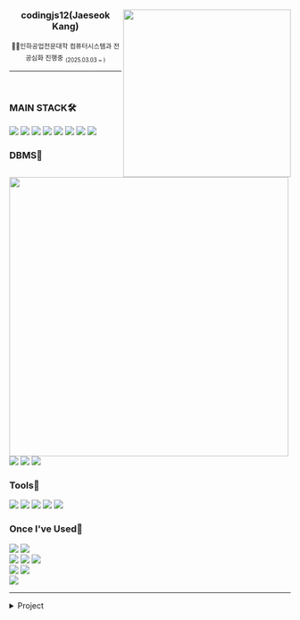 <div align="center">
  <img src="https://github-readme-stats.vercel.app/api?username=codingjs12&show_icons=true&theme=transparent&hide=" align="right" width="300"/>
  <h3>codingjs12(Jaeseok Kang)</h3>
  <sub>👨‍🎓인하공업전문대학 컴퓨터시스템과 전공심화 진행중</sub> <sub><sub>(2025.03.03 ~ )</sub></sub>
</div>

---

<br />

<img align="left" src="https://github-readme-stats.vercel.app/api/top-langs/?username=codingjs12&theme=transparent&exclude_repo=Computer-Science-Engineering&layout=compact&langs_count=10" width="500"/>

<div align="left">
  <h3>MAIN STACK🛠️</h3>
  <img src="https://img.shields.io/badge/java-007396?style=for-the-badge&logo=java&logoColor=white">
  <img src="https://img.shields.io/badge/HTML5-E34F26?style=for-the-badge&logo=HTML5&logoColor=white">
  <img src="https://img.shields.io/badge/CSS3-1572B6?style=for-the-badge&logo=CSS3&logoColor=white">
  <img src="https://img.shields.io/badge/Javascript-F7DF1E?style=for-the-badge&logo=Javascript&logoColor=white">
  <img src="https://img.shields.io/badge/React-61DAFB?style=for-the-badge&logo=React&logoColor=white">
  <img src="https://img.shields.io/badge/Node.js-339933?style=for-the-badge&logo=Node.js&logoColor=white">
  <img src="https://img.shields.io/badge/spring-6DB33FB?style=for-the-badge&logo=spring&logoColor=white"/>
  <img src="https://img.shields.io/badge/Vue.js-4FC08D?style=for-the-badge&logo=Vue.js&logoColor=white"/>
  <br>
  <h3>DBMS💾</h3>
  <img src="https://img.shields.io/badge/MySQL-4479A1?style=for-the-badge&logo=MySQL&logoColor=white">
  <img src="https://img.shields.io/badge/ORACLE-F80000?style=for-the-badge&logo=oracle&logoColor=white"/>
  <img src="https://img.shields.io/badge/HeidiSQL-00F800?style=for-the-badge&logo=oracle&logoColor=white"/>
  <br>
  <h3>Tools🔨</h3>
  <img src="https://img.shields.io/badge/Visual Studio-5C2D91?style=for-the-badge&logo=VisualStudio&logoColor=white"/>
  <img src="https://img.shields.io/badge/Visual Studio Code-007ACC?style=for-the-badge&logo=VisualStudioCode&logoColor=white"/>
  <img src="https://img.shields.io/badge/Postman-FF6C37?style=for-the-badge&logo=Postman&logoColor=white"/>
  <img src="https://img.shields.io/badge/Intellij IDEA-000000?style=for-the-badge&logo=intellijidea&logoColor=white"/>
  <img src="https://img.shields.io/badge/Eclipse-2C2255?style=for-the-badge&logo=eclipseide&logoColor=white"/>
  <h3>Once I've Used📝</h3>
  <img src="https://img.shields.io/badge/Python-3776AB?style=for-the-badge&logo=python&logoColor=white"/>
  <img src="https://img.shields.io/badge/Jupyter-F37626?style=for-the-badge&logo=jupyter&logoColor=white"/>
  <br>
  <img src="https://img.shields.io/badge/selenium-43B02A?style=for-the-badge&logo=selenium&logoColor=white"/>
  <img src="https://img.shields.io/badge/tensorflow-FF6F00?style=for-the-badge&logo=tensorflow&logoColor=white"/>
  <img src="https://img.shields.io/badge/flask-000000?style=for-the-badge&logo=flask&logoColor=white"/>
  <br>
  <img src="https://img.shields.io/badge/googlecloud-4285F4?style=for-the-badge&logo=googlecloud&logoColor=white"/>
  <img src="https://img.shields.io/badge/r-276DC3?style=for-the-badge&logo=r&logoColor=white"/>
  <br>
  <img src="https://img.shields.io/badge/flutter-02569B?style=for-the-badge&logo=flutter&logoColor=white"/>
  <br>
</div>

---

<details>
<summary>Project</summary>
<div markdown="1">


|출시|프로젝트|소개|바로가기|
|:-:|:-|:-|:-:|
|<sub>2025.03~</sub> | **💰다해드림** | 누구나 해결사가 될 수 있는 플랫폼 | [📎](https://github.com/kwonyul0812/dahaedream) &nbsp;  |
|<sub>2025.03~2025.04</sub> | **Kapture** | 외국인을 위한 여행상품 쇼핑몰 | [📎](https://github.com/Taehun92/Project_Kapture) &nbsp; |
|<sub>2024.03~2024.06</sub> | **그린다62** | 다육이 판매 쇼핑몰 | [📎](https://github.com/kimjin8748/greeda62Project) &nbsp; |


</div>
</details>
